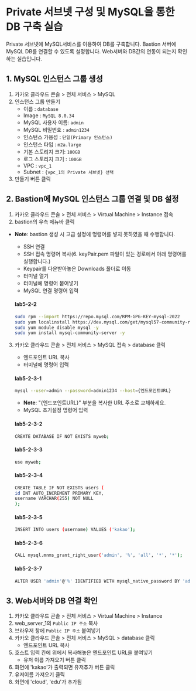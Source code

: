 # Private 서브넷 구성 및 MySQL을 통한 DB 구축 실습

Private 서브넷에 MySQL서비스를 이용하여 DB를 구축합니다. 
Bastion 서버에 MySQL DB를 연결할 수 있도록 설정합니다. 
Web서버와 DB간의 연동이 되는지 확인하는 실습입니다.

## 1. MySQL 인스턴스 그룹 생성


1. 카카오 클라우드 콘솔 > 전체 서비스 > MySQL
2. 인스턴스 그룹 만들기
     - 이름 : `database`
     - Image : `MySQL 8.0.34`
     - MySQL 사용자 이름: `admin`
     - MySQL 비밀번호 : `admin1234`
     - 인스턴스 가용성 : `단일(Primary 인스턴스)`
     - 인스턴스 타입 : `m2a.large`
     - 기본 스토리지 크기: `100GB`
     - 로그 스토리지 크기 : `100GB`
     - VPC : `vpc_1`
     - Subnet : `{vpc_1의 Private 서브넷} 선택`
3. 만들기 버튼 클릭

## 2. Bastion에 MySQL 인스턴스 그룹 연결 및 DB 설정


1. 카카오 클라우드 콘솔 > 전체 서비스 > Virtual Machine > Instance 접속
2. bastion의 우측 메뉴바 클릭
- **Note**: bastion 생성 시 고급 설정에 명령어를 넣지 못하였을 때 수행합니다.
     - SSH 연결 
     - SSH 접속 명령어 복사(6. keyPair.pem 파일이 있는 경로에서 아래 명령어를 실행합니다.)
     - Keypair를 다운받아놓은 Downloads 폴더로 이동
     - 터미널 열기
     - 터미널에 명령어 붙여넣기
     - MySQL 연결 명령어 입력
         
     #### **lab5-2-2**
     ```bash
     sudo rpm --import https://repo.mysql.com/RPM-GPG-KEY-mysql-2022
     sudo yum localinstall https://dev.mysql.com/get/mysql57-community-release-el7-11.noarch.rpm -y
     sudo yum module disable mysql -y
     sudo yum install mysql-community-server -y
     ```
3. 카카오 클라우드 콘솔 > 전체 서비스 > MySQL 접속 > database 클릭
     - 엔드포인트 URL 복사
     - 터미널에 명령어 입력
          
     #### **lab5-2-3-1**
     ```bash
     mysql --user=admin --password=admin1234 --host={엔드포인트URL}
     ```
     - **Note**: "{엔드포인트URL}" 부분을 복사한 URL 주소로 교체하세요.
     - MySQL 초기설정 명령어 입력
           
     #### **lab5-2-3-2**
     ```bash
     CREATE DATABASE IF NOT EXISTS myweb;
     ```
          
     #### **lab5-2-3-3**
     ```bash
     use myweb;
     ```
          
     #### **lab5-2-3-4**
     ```bash
     CREATE TABLE IF NOT EXISTS users (
     id INT AUTO_INCREMENT PRIMARY KEY,
     username VARCHAR(255) NOT NULL
     );
     ```
          
     #### **lab5-2-3-5**
     ```bash
     INSERT INTO users (username) VALUES ('kakao');
     ```
          
     #### **lab5-2-3-6**
     ```bash
     CALL mysql.mnms_grant_right_user('admin', '%', 'all', '*', '*');
     ```
          
     #### **lab5-2-3-7**
     ```bash
     ALTER USER 'admin'@'%' IDENTIFIED WITH mysql_native_password BY 'admin1234';
     ```     

## 3. Web서버와 DB 연결 확인


1. 카카오 클라우드 콘솔 > 전체 서비스 > Virtual Machine > Instance
2. web_server_1의 `Public IP 주소` 복사
4. 브라우저 창에 `Public IP 주소` 붙여넣기
5. 카카오 클라우드 콘솔 > 전체 서비스 > MySQL > database 클릭
     - 엔드포인트 URL 복사
6. 호스트 입력 칸에 위에서 복사해놓은 엔드포인트 URL을 붙여넣기
     - 유저 이름 가져오기 버튼 클릭
7. 화면에 'kakao'가 출력되면 유저추가 버튼 클릭
8. 유저이름 가져오기 클릭
9. 화면에 'cloud', 'edu'가 추가됨

